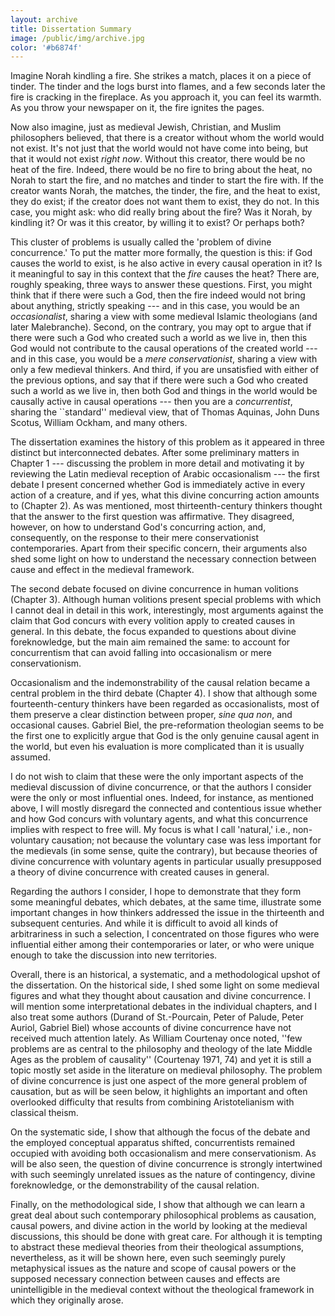 ```yaml
---
layout: archive
title: Dissertation Summary
image: /public/img/archive.jpg
color: '#b6874f'
---
```


Imagine Norah kindling a fire. She strikes a match, places it on a piece of tinder. The tinder and the logs burst into flames, and a few seconds later the fire is cracking in the fireplace. As you approach it, you can feel its warmth. As you throw your newspaper on it, the fire ignites the pages.

Now also imagine, just as medieval Jewish, Christian, and Muslim philosophers believed, that there is a creator without whom the world would not exist. It's not just that the world would not have come into being, but that it would not exist *right now*. Without this creator, there would be no heat of the fire. Indeed, there would be no fire to bring about the heat, no Norah to start the fire, and no matches and tinder to start the fire with. If the creator wants Norah, the matches, the tinder, the fire, and the heat to exist, they do exist; if the creator does not want them to exist, they do not. In this case, you might ask: who did really bring about the fire? Was it Norah, by kindling it? Or was it this creator, by willing it to exist? Or perhaps both?

This cluster of problems is usually called the 'problem of divine concurrence.' To put the matter more formally, the question is this:
if God causes the world to exist, is he also active in every causal operation in it? Is it meaningful to say in this context that the *fire* causes the heat? There are, roughly speaking, three ways to answer these questions.
First, you might think that if there were such a God, then the fire indeed would not bring about anything, strictly speaking --- and in this case, you would be an *occasionalist*, sharing a view with some medieval Islamic theologians (and later Malebranche). Second, on the contrary, you may opt to argue that if there were such a God who created such a world as we live in, then this God would not contribute to the causal operations of the created world --- and in this case, you would be a *mere conservationist*, sharing a view with only a few medieval thinkers. And third, if you are unsatisfied with either of the previous  options, and say that if there were such a God who created such a world as we live in, then  both God and things in the world would be causally active in causal operations --- then you are a *concurrentist*, sharing the ``standard'' medieval view, that of Thomas Aquinas, John Duns Scotus, William Ockham, and many others.

The dissertation examines the history of this problem as it appeared in three distinct but interconnected debates.
After some preliminary matters in Chapter 1 --- discussing the problem in more detail and motivating it by reviewing the Latin medieval reception of Arabic occasionalism --- the first debate I present
concerned whether God is immediately active in every action of a creature, and if yes, what this divine concurring action amounts to (Chapter 2). As was mentioned, most thirteenth-century thinkers thought that the answer to the first question was affirmative. They disagreed, however, on how to understand God's concurring action, and, consequently, on the response to their mere conservationist contemporaries. Apart from their specific concern, their arguments also shed some light on how to understand the necessary connection between cause and effect in the medieval framework.

The second debate focused on divine concurrence in human volitions (Chapter 3). Although human volitions present special problems with which I  cannot deal in detail in this work, interestingly, most arguments against the claim that God concurs with every volition apply to created causes in general. In this debate, the focus expanded to questions about divine foreknowledge, but the main aim remained the same: to account for concurrentism that can avoid falling into occasionalism or mere conservationism.

Occasionalism and the indemonstrability of the causal relation became a central problem in the third debate (Chapter 4). I show that although some fourteenth-century thinkers have been regarded as occasionalists, most of them preserve a clear distinction between proper, *sine qua non*, and occasional causes. Gabriel Biel, the pre-reformation theologian seems to be the first one to explicitly argue that God is the only genuine causal agent in the world, but even his evaluation is more complicated than it is usually assumed.

I do not wish to claim that these were the only important aspects of the medieval discussion of divine concurrence, or that the authors I consider were the only or most influential ones. Indeed, for instance, as mentioned above, I will mostly disregard the connected and  contentious issue whether and how God concurs with voluntary agents, and what this concurrence implies with respect to free will. My focus is what I call 'natural,' i.e., non-voluntary causation; not because the voluntary case was less important for the medievals (in some sense, quite the contrary), but because theories of divine concurrence with voluntary agents in particular usually presupposed a theory of divine concurrence with created causes in general.

Regarding the authors I consider, I hope to demonstrate that they form some meaningful debates, which debates, at the same time, illustrate some important changes in how thinkers addressed the issue in the thirteenth and subsequent centuries. And while it is difficult to avoid all kinds of arbitrariness in such a selection, I concentrated on those figures who were influential either among their contemporaries or later, or who were unique enough to take the discussion into  new territories.

Overall, there is an historical, a systematic, and a methodological upshot of the dissertation. On the historical side, I shed some light on some medieval figures and what they thought about causation and divine concurrence. I will mention some interpretational debates in the individual chapters, and I also treat some authors (Durand of St.-Pourcain, Peter of Palude, Peter Auriol, Gabriel Biel) whose accounts of divine concurrence have not received much attention lately. As William Courtenay once noted, ''few problems are as central to the philosophy and theology of the late Middle Ages as the problem of causality'' (Courtenay 1971, 74) and yet it is still a topic mostly set aside in the literature on medieval philosophy. The problem of divine concurrence is just one aspect of the more general problem of causation, but as will be seen below, it highlights an important and often overlooked difficulty that results from combining Aristotelianism with classical theism.

On the systematic side, I show that although the focus of the debate and the employed conceptual apparatus shifted, concurrentists remained occupied with avoiding both occasionalism and mere conservationism. As will be also seen, the question of divine concurrence is strongly intertwined with such seemingly unrelated issues as the nature of contingency, divine foreknowledge, or the demonstrability of the causal relation.

Finally, on the methodological side, I show that although we can learn a great deal about such contemporary philosophical problems as causation, causal powers, and divine action in the world  by looking at the medieval discussions, this should be done with great care. For although it is tempting to abstract these medieval theories from  their theological assumptions, nevertheless, as  it will be shown here, even such seemingly purely metaphysical issues as the nature and scope of causal powers or the supposed necessary connection between causes and effects are unintelligible in the medieval context without the theological framework in which they originally arose.
